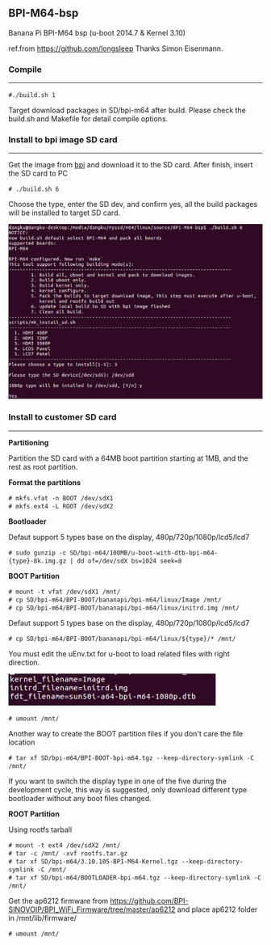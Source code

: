 ## **BPI-M64-bsp**
Banana Pi BPI-M64 bsp (u-boot 2014.7 & Kernel 3.10)

ref.from https://github.com/longsleep Thanks Simon Eisenmann.

### **Compile**


----------


`#./build.sh 1` 

Target download packages in SD/bpi-m64 after build. Please check the build.sh and Makefile for detail compile options.


### **Install to bpi image SD card**

----------


Get the image from [bpi](www.banana-pi.org/m64-download.html) and download it to the SD card. After finish, insert the SD card to PC

    # ./build.sh 6

Choose the type, enter the SD dev, and confirm yes, all the build packages will be installed to target SD card.

![Install](https://github.com/Dangku/readme/raw/master/m64/bpi-install.png)


### **Install to customer SD card**


----------


**Partitioning**

Partition the SD card with a 64MB boot partition starting at 1MB, and the rest as root partition.

**Format the partitions**

    # mkfs.vfat -n BOOT /dev/sdX1
    # mkfs.ext4 -L ROOT /dev/sdX2

**Bootloader**

Defaut support 5 types base on the display, 480p/720p/1080p/lcd5/lcd7

    # sudo gunzip -c SD/bpi-m64/100MB/u-boot-with-dtb-bpi-m64-{type}-8k.img.gz | dd of=/dev/sdX bs=1024 seek=8

**BOOT Partition**

    # mount -t vfat /dev/sdX1 /mnt/
    # cp SD/bpi-m64/BPI-BOOT/bananapi/bpi-m64/linux/Image /mnt/
    # cp SD/bpi-m64/BPI-BOOT/bananapi/bpi-m64/linux/initrd.img /mnt/

Defaut support 5 types base on the display, 480p/720p/1080p/lcd5/lcd7

    # cp SD/bpi-m64/BPI-BOOT/bananapi/bpi-m64/linux/${type}/* /mnt/

You must edit the uEnv.txt for u-boot to load related files with right direction.

![uEnv.txt](https://github.com/Dangku/readme/raw/master/m64/uenv.png)

    # umount /mnt/

Another way to create the BOOT partition files if you don't care the file location

    # tar xf SD/bpi-m64/BPI-BOOT-bpi-m64.tgz --keep-directory-symlink -C /mnt/

If you want to switch the display type in one of the five during the development cycle, this way is suggested, only download different type bootloader without any boot files changed.  

**ROOT Partition**

Using rootfs tarball

    # mount -t ext4 /dev/sdX2 /mnt/
    # tar -c /mnt/ -xvf rootfs.tar.gz
    # tar xf SD/bpi-m64/3.10.105-BPI-M64-Kernel.tgz --keep-directory-symlink -C /mnt/
    # tar xf SD/bpi-m64/BOOTLOADER-bpi-m64.tgz --keep-directory-symlink -C /mnt/

Get the ap6212 firmware from https://github.com/BPI-SINOVOIP/BPI_WiFi_Firmware/tree/master/ap6212 and place ap6212 folder in /mnt/lib/firmware/

    # umount /mnt/


